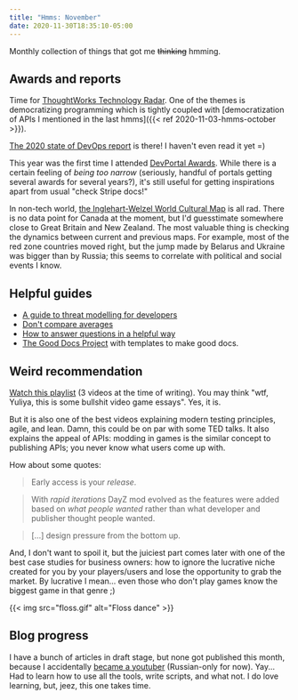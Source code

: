 ```yaml
---
title: "Hmms: November"
date: 2020-11-30T18:35:10-05:00
---
```


Monthly collection of things that got me ~~thinking~~ hmming.

## Awards and reports

Time for [ThoughtWorks Technology Radar](https://www.thoughtworks.com/radar). One of the themes is democratizing programming which is tightly coupled with [democratization of APIs I mentioned in the last hmms]({{< ref 2020-11-03-hmms-october >}}).

[The 2020 state of DevOps report](https://puppet.com/resources/report/2020-state-of-devops-report/) is there! I haven't even read it yet =)

This year was the first time I attended [DevPortal Awards](https://devportalawards.org/winners). While there is a certain feeling of  *being too narrow* (seriously, handful of portals getting several awards for several years?), it's still useful for getting inspirations apart from usual "check Stripe docs!"

In non-tech world, [the Inglehart-Welzel World Cultural Map](http://www.worldvaluessurvey.org/photos/cultural_map_2020.jpg) is all rad. There is no data point for Canada at the moment, but I'd guesstimate somewhere close to Great Britain and New Zealand. The most valuable thing is checking the dynamics between current and previous maps. For example, most of the red zone countries moved right, but the jump made by Belarus and Ukraine was bigger than by Russia; this seems to correlate with political and social events I know. 

## Helpful guides
- [A guide to threat modelling for developers](https://martinfowler.com/articles/agile-threat-modelling.html)
- [Don't compare averages](https://martinfowler.com/articles/dont-compare-averages.html)
- [How to answer questions in a helpful way](https://jvns.ca/blog/answer-questions-well/)
- [The Good Docs Project](https://thegooddocsproject.dev/) with templates to make good docs.

## Weird recommendation
[Watch this playlist](https://www.youtube.com/playlist?list=PLBitIgZ_UvGFNHPFlRg4834gYBmbYmdr7) (3 videos at the time of writing). You may think "wtf, Yuliya, this is some bullshit video game essays". Yes, it is.

But it is also one of the best videos explaining modern testing principles, agile, and lean. Damn, this could be on par with some TED talks. It also explains the appeal of APIs: modding in games is the similar concept to publishing APIs; you never know what users come up with. 

How about some quotes:

> Early access is your *release*.

> With *rapid iterations* DayZ mod evolved as the features were added based on *what people wanted* rather than what developer and publisher thought people wanted.

> [...] design pressure from the bottom up.



And, I don't want to spoil it, but the juiciest part comes later with one of the best case studies for business owners: how to ignore the lucrative niche created for you by your players/users and lose the opportunity to grab the market. By lucrative I mean... even those who don't play games know the biggest game in that genre ;)

{{< img src="floss.gif" alt="Floss dance" >}}

## Blog progress
I have a bunch of articles in draft stage, but none got published this month, because I accidentally [became a youtuber](https://www.youtube.com/channel/UCjUKyZccRzEiawqx2ysFrlQ) (Russian-only for now). Yay... Had to learn how to use all the tools, write scripts, and what not. I do love learning, but, jeez, this one takes time.
